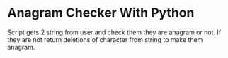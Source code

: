 # Anagram Checker With Python

Script gets 2 string from user and check them they are anagram or not. If they are not return deletions of character from string to make them anagram.
 
